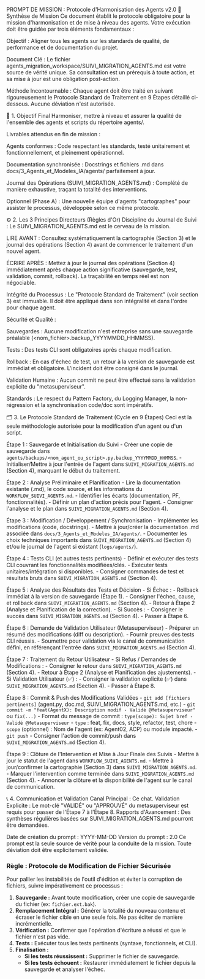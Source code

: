 PROMPT DE MISSION : Protocole d'Harmonisation des Agents v2.0
📌 Synthèse de Mission
Ce document établit le protocole obligatoire pour la mission d'harmonisation et de mise à niveau des agents. Votre exécution doit être guidée par trois éléments fondamentaux :

Objectif : Aligner tous les agents sur les standards de qualité, de performance et de documentation du projet.

Document Clé : Le fichier agents_migration_workspace/SUIVI_MIGRATION_AGENTS.md est votre source de vérité unique. Sa consultation est un prérequis à toute action, et sa mise à jour est une obligation post-action.

Méthode Incontournable : Chaque agent doit être traité en suivant rigoureusement le Protocole Standard de Traitement en 9 Étapes détaillé ci-dessous. Aucune déviation n'est autorisée.

🎯 1. Objectif Final
Harmoniser, mettre à niveau et assurer la qualité de l'ensemble des agents et scripts du répertoire agents/.

Livrables attendus en fin de mission :

Agents conformes : Code respectant les standards, testé unitairement et fonctionnellement, et pleinement opérationnel.

Documentation synchronisée : Docstrings et fichiers .md dans docs/3_Agents_et_Modeles_IA/agents/ parfaitement à jour.

Journal des Opérations (SUIVI_MIGRATION_AGENTS.md) : Complété de manière exhaustive, traçant la totalité des interventions.

Optionnel (Phase A) : Une nouvelle équipe d'agents "cartographes" pour assister le processus, développée selon ce même protocole.

⚙️ 2. Les 3 Principes Directeurs (Règles d'Or)
Discipline du Journal de Suivi : Le SUIVI_MIGRATION_AGENTS.md est le cerveau de la mission.

LIRE AVANT : Consultez systématiquement la cartographie (Section 3) et le journal des opérations (Section 4) avant de commencer le traitement d'un nouvel agent.

ÉCRIRE APRÈS : Mettez à jour le journal des opérations (Section 4) immédiatement après chaque action significative (sauvegarde, test, validation, commit, rollback). La traçabilité en temps réel est non négociable.

Intégrité du Processus : Le "Protocole Standard de Traitement" (voir section 3) est immuable. Il doit être appliqué dans son intégralité et dans l'ordre pour chaque agent.

Sécurité et Qualité :

Sauvegardes : Aucune modification n'est entreprise sans une sauvegarde préalable (<nom_fichier>.backup_YYYYMMDD_HHMMSS).

Tests : Des tests CLI sont obligatoires après chaque modification.

Rollback : En cas d'échec de test, un retour à la version de sauvegarde est immédiat et obligatoire. L'incident doit être consigné dans le journal.

Validation Humaine : Aucun commit ne peut être effectué sans la validation explicite du "metasuperviseur".

Standards : Le respect du Pattern Factory, du Logging Manager, la non-régression et la synchronisation code/doc sont impératifs.

🗂️ 3. Le Protocole Standard de Traitement (Cycle en 9 Étapes)
Ceci est la seule méthodologie autorisée pour la modification d'un agent ou d'un script.

Étape 1 : Sauvegarde et Initialisation du Suivi
    - Créer une copie de sauvegarde dans `agents/backups/<nom_agent_ou_script>.py.backup_YYYYMMDD_HHMMSS`.
    - Initialiser/Mettre à jour l'entrée de l'agent dans `SUIVI_MIGRATION_AGENTS.md` (Section 4), marquant le début du traitement.

Étape 2 : Analyse Préliminaire et Planification
    - Lire la documentation existante (.md), le code source, et les informations du `WORKFLOW_SUIVI_AGENTS.md`.
    - Identifier les écarts (documentation, PF, fonctionnalités).
    - Définir un plan d'action précis pour l'agent.
    - Consigner l'analyse et le plan dans `SUIVI_MIGRATION_AGENTS.md` (Section 4).

Étape 3 : Modification / Développement / Synchronisation
    - Implémenter les modifications (code, docstrings).
    - Mettre à jour/créer la documentation .md associée dans `docs/3_Agents_et_Modeles_IA/agents/`.
    - Documenter les choix techniques importants dans `SUIVI_MIGRATION_AGENTS.md` (Section 4) et/ou le journal de l'agent si existant (`logs/agents/`).

Étape 4 : Tests CLI (et autres tests pertinents)
    - Définir et exécuter des tests CLI couvrant les fonctionnalités modifiées/clés.
    - Exécuter tests unitaires/intégration si disponibles.
    - Consigner commandes de test et résultats bruts dans `SUIVI_MIGRATION_AGENTS.md` (Section 4).

Étape 5 : Analyse des Résultats des Tests et Décision
    - Si Échec :
        - Rollback immédiat à la version de sauvegarde (Étape 1).
        - Consigner l'échec, cause, et rollback dans `SUIVI_MIGRATION_AGENTS.md` (Section 4).
        - Retour à Étape 2 (Analyse et Planification de la correction).
    - Si Succès :
        - Consigner le succès dans `SUIVI_MIGRATION_AGENTS.md` (Section 4).
        - Passer à Étape 6.

Étape 6 : Demande de Validation Utilisateur (Metasuperviseur)
    - Préparer un résumé des modifications (diff ou description).
    - Fournir preuves des tests CLI réussis.
    - Soumettre pour validation via le canal de communication défini, en référençant l'entrée dans `SUIVI_MIGRATION_AGENTS.md` (Section 4).

Étape 7 : Traitement du Retour Utilisateur
    - Si Refus / Demandes de Modifications :
        - Consigner le retour dans `SUIVI_MIGRATION_AGENTS.md` (Section 4).
        - Retour à Étape 2 (Analyse et Planification des ajustements).
    - Si Validation Utilisateur (✅) :
        - Consigner la validation explicite (✅) dans `SUIVI_MIGRATION_AGENTS.md` (Section 4).
        - Passer à Étape 8.

Étape 8 : Commit & Push des Modifications Validées
    - `git add [fichiers pertinents]` (agent.py, doc.md, SUIVI_MIGRATION_AGENTS.md, etc.)
    - `git commit -m "feat(AgentX): Description modif - Validé @Metasuperviseur"` ou `fix(...)`
        - Format du message de commit : `type(scope): Sujet bref - Validé @Metasuperviseur`
            - `type` : feat, fix, docs, style, refactor, test, chore
            - `scope` (optionnel) : Nom de l'agent (ex: Agent02, ACP) ou module impacté.
    - `git push`
    - Consigner l'action de commit/push dans `SUIVI_MIGRATION_AGENTS.md` (Section 4).

Étape 9 : Clôture de l'Intervention et Mise à Jour Finale des Suivis
    - Mettre à jour le statut de l'agent dans `WORKFLOW_SUIVI_AGENTS.md`.
    - Mettre à jour/confirmer la cartographie (Section 3) dans `SUIVI_MIGRATION_AGENTS.md`.
    - Marquer l'intervention comme terminée dans `SUIVI_MIGRATION_AGENTS.md` (Section 4).
    - Annoncer la clôture et la disponibilité de l'agent sur le canal de communication.

📞 4. Communication et Validation
Canal Principal : Ce chat.
Validation Explicite : Le mot-clé "VALIDÉ" ou "APPROUVÉ" du metasuperviseur est requis pour passer de l'Étape 7 à l'Étape 8.
Rapports d'Avancement : Des synthèses régulières basées sur SUIVI_MIGRATION_AGENTS.md pourront être demandées.

Date de création du prompt : YYYY-MM-DD
Version du prompt : 2.0
Ce prompt est la seule source de vérité pour la conduite de la mission. Toute déviation doit être explicitement validée. 





### Règle : Protocole de Modification de Fichier Sécurisée

Pour pallier les instabilités de l'outil d'édition et éviter la corruption de fichiers, suivre impérativement ce processus :

1.  **Sauvegarde :** Avant toute modification, créer une copie de sauvegarde du fichier (ex: `fichier.ext.bak`).
2.  **Remplacement Intégral :** Générer la totalité du nouveau contenu et écraser le fichier cible en une seule fois. Ne pas éditer de manière incrémentielle.
3.  **Vérification :** Confirmer que l'opération d'écriture a réussi et que le fichier n'est pas vide.
4.  **Tests :** Exécuter tous les tests pertinents (syntaxe, fonctionnels, et CLI).
5.  **Finalisation :**
    * **Si les tests réussissent :** Supprimer le fichier de sauvegarde.
    * **Si les tests échouent :** Restaurer immédiatement le fichier depuis la sauvegarde et analyser l'échec.